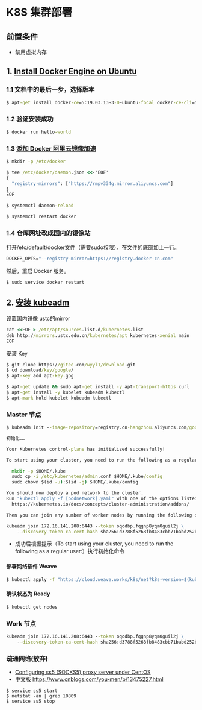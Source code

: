 # K8S 集群部署

## 前置条件
- 禁用虚拟内存

## 1. [Install Docker Engine on Ubuntu](https://docs.docker.com/engine/install/ubuntu/)

### 1.1 文档中的最后一步，选择版本

```cmd
$ apt-get install docker-ce=5:19.03.13~3-0~ubuntu-focal docker-ce-cli=5:19.03.13~3-0~ubuntu-focal containerd.io -y
```

### 1.2 验证安装成功

```cmd
$ docker run hello-world
```

### 1.3 [添加 Docker 阿里云镜像加速](https://cr.console.aliyun.com/cn-hangzhou/instances/mirrors)

```cmd
$ mkdir -p /etc/docker

$ tee /etc/docker/daemon.json <<-'EOF'
{
  "registry-mirrors": ["https://rmpv334g.mirror.aliyuncs.com"]
}
EOF

$ systemctl daemon-reload

$ systemctl restart docker
```

### 1.4 仓库网址改成国内的镜像站
打开/etc/default/docker文件（需要sudo权限），在文件的底部加上一行。

```cmd
DOCKER_OPTS="--registry-mirror=https://registry.docker-cn.com"
```

然后，重启 Docker 服务。

```cmd
$ sudo service docker restart
```

## 2. [安装 kubeadm](https://kubernetes.io/zh/docs/setup/production-environment/tools/kubeadm/install-kubeadm/#before-you-begin)

设置国内镜像 ustc的mirror

```cmd
cat <<EOF > /etc/apt/sources.list.d/kubernetes.list
deb http://mirrors.ustc.edu.cn/kubernetes/apt kubernetes-xenial main
EOF
```

安装 Key

```cmd
$ git clone https://gitee.com/wyyl1/download.git
$ cd download/key/google/
$ apt-key add apt-key.gpg
```

```cmd
$ apt-get update && sudo apt-get install -y apt-transport-https curl
$ apt-get install -y kubelet kubeadm kubectl
$ apt-mark hold kubelet kubeadm kubectl
```

### Master 节点
```cmd
$ kubeadm init --image-repository=registry.cn-hangzhou.aliyuncs.com/google_containers

初始化……

Your Kubernetes control-plane has initialized successfully!

To start using your cluster, you need to run the following as a regular user:

  mkdir -p $HOME/.kube
  sudo cp -i /etc/kubernetes/admin.conf $HOME/.kube/config
  sudo chown $(id -u):$(id -g) $HOME/.kube/config

You should now deploy a pod network to the cluster.
Run "kubectl apply -f [podnetwork].yaml" with one of the options listed at:
  https://kubernetes.io/docs/concepts/cluster-administration/addons/

Then you can join any number of worker nodes by running the following on each as root:

kubeadm join 172.16.141.208:6443 --token oqodbp.fqgnp8yqm0guil2j \
    --discovery-token-ca-cert-hash sha256:d3788f5268fb8483cbb71babd252b40a14fb6c3c5b3fd9bfb660d20dfd9871de
```

- 成功后根据提示（To start using your cluster, you need to run the following as a regular user:）执行初始化命令

#### 部署网络插件 Weave

```cmd
$ kubectl apply -f "https://cloud.weave.works/k8s/net?k8s-version=$(kubectl version | base64 | tr -d '\n')"
```

#### 确认状态为 Ready

```cmd
$ kubectl get nodes
```

### Work 节点

```cmd
kubeadm join 172.16.141.208:6443 --token oqodbp.fqgnp8yqm0guil2j \
    --discovery-token-ca-cert-hash sha256:d3788f5268fb8483cbb71babd252b40a14fb6c3c5b3fd9bfb660d20dfd9871de
```

### ~~疏通网络(放弃)~~

- [Configuring ss5 (SOCKS5) proxy server under CentOS](https://www.programmersought.com/article/52851342363/)
- 中文版 https://www.cnblogs.com/you-men/p/13475227.html

```
$ service ss5 start
$ netstat -an | grep 10809
$ service ss5 stop
```

